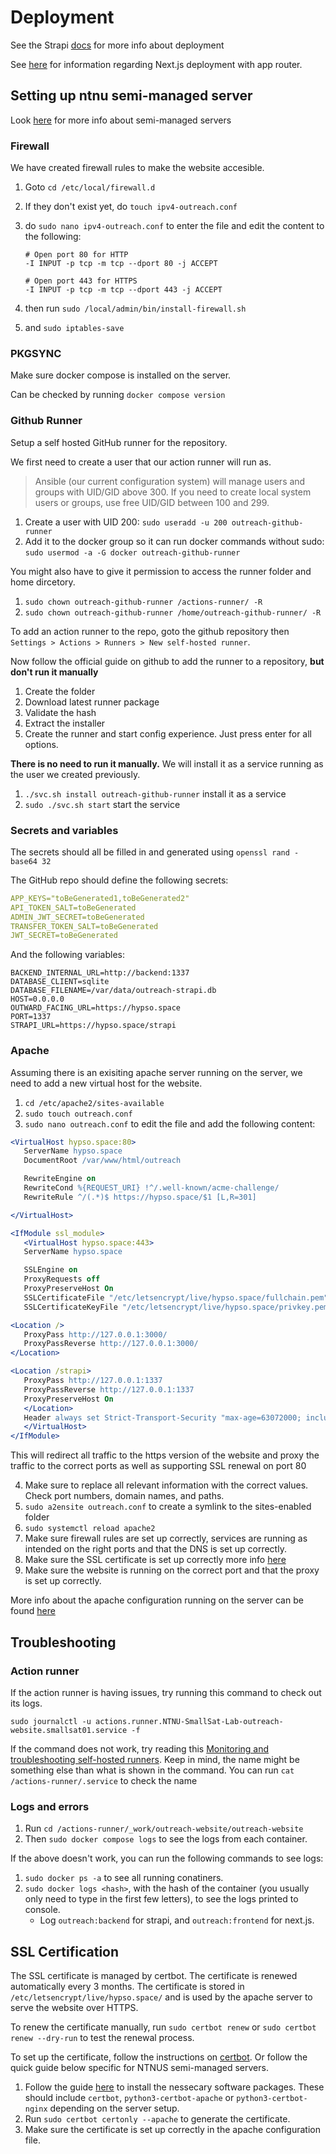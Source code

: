 # Deployment

See the Strapi [docs](https://docs.strapi.io/dev-docs/deployment) for more info about deployment

See [here](https://nextjs.org/docs/app/building-your-application/deploying) for information regarding Next.js deployment with app router.

## Setting up ntnu semi-managed server

Look [here](https://www.ntnu.no/wiki/display/ntnuitubuntu/Semi-managed+Linux+servers) for more info about semi-managed servers

### Firewall

We have created firewall rules to make the website accesible.

1. Goto
   `cd /etc/local/firewall.d`

2. If they don't exist yet, do `touch ipv4-outreach.conf`

3. do `sudo nano ipv4-outreach.conf` to enter the file and edit the content to the following:

   ```
   # Open port 80 for HTTP
   -I INPUT -p tcp -m tcp --dport 80 -j ACCEPT

   # Open port 443 for HTTPS
   -I INPUT -p tcp -m tcp --dport 443 -j ACCEPT
   ```

4. then run `sudo /local/admin/bin/install-firewall.sh`

5. and `sudo iptables-save`

### PKGSYNC

Make sure docker compose is installed on the server.

Can be checked by running `docker compose version`

### Github Runner

Setup a self hosted GitHub runner for the repository.

We first need to create a user that our action runner will run as.

> Ansible (our current configuration system) will manage users and groups with UID/GID above 300. If you need to create local system users or groups, use free UID/GID between 100 and 299.

1. Create a user with UID 200:
   `sudo useradd -u 200 outreach-github-runner`
2. Add it to the docker group so it can run docker commands without sudo:
   `sudo usermod -a -G docker outreach-github-runner`

You might also have to give it permission to access the runner folder and home dircetory.

1. `sudo chown outreach-github-runner /actions-runner/ -R`
2. `sudo chown outreach-github-runner /home/outreach-github-runner/ -R`

To add an action runner to the repo, goto the github repository then `Settings > Actions > Runners > New self-hosted runner`.

Now follow the official guide on github to add the runner to a repository, **but don't run it manually**

1. Create the folder
2. Download latest runner package
3. Validate the hash
4. Extract the installer
5. Create the runner and start config experience. Just press enter for all options.

**There is no need to run it manually.** We will install it as a service running as the user we created previously.

1. `./svc.sh install outreach-github-runner` install it as a service
2. `sudo ./svc.sh start` start the service

### Secrets and variables

The secrets should all be filled in and generated using `openssl rand -base64 32`

The GitHub repo should define the following secrets:

```yaml
APP_KEYS="toBeGenerated1,toBeGenerated2"
API_TOKEN_SALT=toBeGenerated
ADMIN_JWT_SECRET=toBeGenerated
TRANSFER_TOKEN_SALT=toBeGenerated
JWT_SECRET=toBeGenerated
```

And the following variables:

```shell
BACKEND_INTERNAL_URL=http://backend:1337
DATABASE_CLIENT=sqlite
DATABASE_FILENAME=/var/data/outreach-strapi.db
HOST=0.0.0.0
OUTWARD_FACING_URL=https://hypso.space
PORT=1337
STRAPI_URL=https://hypso.space/strapi
```

### Apache

Assuming there is an exisiting apache server running on the server, we need to add a new virtual host for the website.

1.  `cd /etc/apache2/sites-available`
2.  `sudo touch outreach.conf`
3.  `sudo nano outreach.conf` to edit the file and add the following content:

```apache
<VirtualHost hypso.space:80>
   ServerName hypso.space
   DocumentRoot /var/www/html/outreach

   RewriteEngine on
   RewriteCond %{REQUEST_URI} !^/.well-known/acme-challenge/
   RewriteRule ^/(.*)$ https://hypso.space/$1 [L,R=301]

</VirtualHost>

<IfModule ssl_module>
   <VirtualHost hypso.space:443>
   ServerName hypso.space

   SSLEngine on
   ProxyRequests off
   ProxyPreserveHost On
   SSLCertificateFile "/etc/letsencrypt/live/hypso.space/fullchain.pem"
   SSLCertificateKeyFile "/etc/letsencrypt/live/hypso.space/privkey.pem"

<Location />
   ProxyPass http://127.0.0.1:3000/
   ProxyPassReverse http://127.0.0.1:3000/
</Location>

<Location /strapi>
   ProxyPass http://127.0.0.1:1337
   ProxyPassReverse http://127.0.0.1:1337
   ProxyPreserveHost On
   </Location>
   Header always set Strict-Transport-Security "max-age=63072000; includeSubDomains"
   </VirtualHost>
</IfModule>
```
This will redirect all traffic to the https version of the website and proxy the traffic to the correct ports as well as supporting SSL renewal on port 80

4.  Make sure to replace all relevant information with the correct values. Check port numbers, domain names, and paths.
5.  `sudo a2ensite outreach.conf` to create a symlink to the sites-enabled folder
6.  `sudo systemctl reload apache2`
7. Make sure firewall rules are set up correctly, services are running as intended on the right ports and that the DNS is set up correctly.
8. Make sure the SSL certificate is set up correctly more info [here](#ssl-certification)
9. Make sure the website is running on the correct port and that the proxy is set up correctly.

More info about the apache configuration running on the server can be found [here](https://github.com/NTNU-SmallSat-Lab/apache2-server-configs)

## Troubleshooting

### Action runner

If the action runner is having issues, try running this command to check out its logs.

`sudo journalctl -u actions.runner.NTNU-SmallSat-Lab-outreach-website.smallsat01.service -f`

If the command does not work, try reading this [Monitoring and troubleshooting self-hosted runners](https://docs.github.com/en/actions/hosting-your-own-runners/managing-self-hosted-runners/monitoring-and-troubleshooting-self-hosted-runners).
Keep in mind, the name might be something else than what is shown in the command. You can run `cat /actions-runner/.service` to check the name

### Logs and errors

1. Run `cd /actions-runner/_work/outreach-website/outreach-website`
2. Then `sudo docker compose logs` to see the logs from each container.

If the above doesn't work, you can run the following commands to see logs:

1.  `sudo docker ps -a` to see all running conatiners.
2.  `sudo docker logs <hash>`, with the hash of the container (you usually only need to type in the first few letters), to see the logs printed to console.
    - Log `outreach:backend` for strapi, and `outreach:frontend` for next.js.

## SSL Certification

The SSL certificate is managed by certbot. The certificate is renewed automatically every 3 months. The certificate is stored in `/etc/letsencrypt/live/hypso.space/` and is used by the apache server to serve the website over HTTPS.

To renew the certificate manually, run `sudo certbot renew` or `sudo certbot renew --dry-run` to test the renewal process.

To set up the certificate, follow the instructions on [certbot](https://certbot.eff.org/lets-encrypt/). Or follow the quick guide below specific for NTNUS semi-managed servers.

1. Follow the guide [here](https://www.ntnu.no/wiki/display/ntnuitubuntu/Semi-managed+Linux+servers) to install the nessecary software packages. These should include `certbot`, `python3-certbot-apache` or `python3-certbot-nginx` depending on the server setup.
2. Run `sudo certbot certonly --apache` to generate the certificate.
3. Make sure the certificate is set up correctly in the apache configuration file.